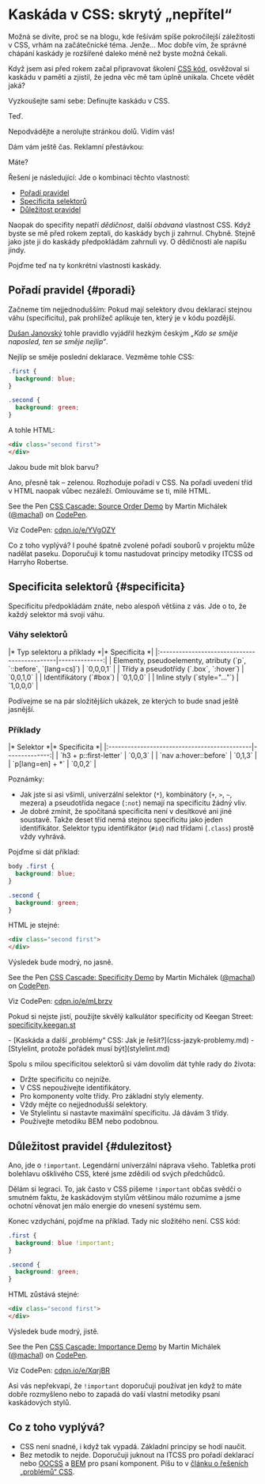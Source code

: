 # Kaskáda v CSS: skrytý „nepřítel“

Možná se divíte, proč se na blogu, kde řešívám spíše pokročilejší záležitosti v CSS, vrhám na začátečnické téma. Jenže… Moc dobře vím, že správné chápání kaskády je rozšířené daleko méně než byste možná čekali.

Když jsem asi před rokem začal připravovat školení [CSS kód](https://www.vzhurudolu.cz/kurzy/css-kod), osvěžoval si kaskádu v paměti a zjistil, že jedna věc mě tam úplně unikala. Chcete vědět jaká?

Vyzkoušejte sami sebe: Definujte kaskádu v CSS.

Teď.

Nepodvádějte a nerolujte stránkou dolů. Vidím vás!

Dám vám ještě čas. Reklamní přestávkou:

<!-- AdSnippet -->

Máte?

Řešení je následující: Jde o kombinaci těchto vlastností:

- [Pořadí pravidel](#poradi)
- [Specificita selektorů](#specificita)
- [Důležitost pravidel](#dulezitost)

Naopak do specifity nepatří *dědičnost*, další *obávaná* vlastnost CSS. Když byste se mě před rokem zeptali, do kaskády bych ji zahrnul. Chybně. Stejně jako jste ji do kaskády předpokládám zahrnuli vy. O dědičnosti ale napíšu jindy.

Pojďme teď na ty konkrétní vlastnosti kaskády.

## Pořadí pravidel {#poradi}

Začneme tím nejjednodušším: Pokud mají selektory dvou deklarací stejnou váhu (specificitu), pak prohlížeč aplikuje ten, který je v kódu pozdější.

[Dušan Janovský](https://www.jakpsatweb.cz/css/css-kaskadovani.html) tohle pravidlo vyjádřil hezkým českým *„Kdo se směje naposled, ten se směje nejlíp“*.

Nejlíp se směje poslední deklarace. Vezměme tohle CSS:

```css
.first {
  background: blue;
}

.second {
  background: green;
}
```

A tohle HTML:

```html
<div class="second first">
</div>
```

Jakou bude mít blok barvu?

Ano, přesně tak – zelenou. Rozhoduje pořadí v CSS. Na pořadí uvedení tříd v HTML naopak vůbec nezáleží. Omlouváme se ti, milé HTML.

<p data-height="300" data-theme-id="502" data-slug-hash="YVgOZY" data-default-tab="css,result" data-user="machal" data-pen-title="CSS Cascade: Source Order Demo" class="codepen">See the Pen <a href="https://codepen.io/machal/pen/YVgOZY/">CSS Cascade: Source Order Demo</a> by Martin Michálek (<a href="https://codepen.io/machal">@machal</a>) on <a href="https://codepen.io">CodePen</a>.</p>
<script async src="https://static.codepen.io/assets/embed/ei.js"></script>

Viz CodePen: [cdpn.io/e/YVgOZY](https://codepen.io/machal/pen/YVgOZY)

Co z toho vyplývá? I pouhé špatně zvolené pořadí souborů v projektu může nadělat paseku. Doporučuji k tomu nastudovat principy metodiky ITCSS od Harryho Robertse.

## Specificita selektorů {#specificita}

Specificitu předpokládám znáte, nebo alespoň většina z vás. Jde o to, že každý selektor má svoji váhu.

### Váhy selektorů

<div class="rwd-scrollable"  markdown="1">
|* Typ selektoru a příklady                   *|* Specificita *|
|:---------------------------------------------|--------------:|
| Elementy, pseudoelementy, atributy (`p`, `::before`, `[lang=cs]`)  |     `0,0,0,1` |
| Třídy a pseudotřídy (`.box`, `:hover`)       |     `0,0,1,0` |
| Identifikátory (`#box`)                      |     `0,1,0,0` |
| Inline styly (`style="…"`)                   |     `1,0,0,0` |
</div>

<!-- AdSnippet -->

Podívejme se na pár složitějších ukázek, ze kterých to bude snad ještě jasnější.

### Příklady

<div class="rwd-scrollable"  markdown="1">
|* Selektor                                   *|* Specificita *|
|:---------------------------------------------|--------------:|
| `h3 + p::first-letter`                       |       `0,0,3` |
| `nav a:hover::before`                        |       `0,1,3` |
| `p[lang=en] + *`                             |       `0,0,2` |
</div>

Poznámky:

- Jak jste si asi všimli, univerzální selektor (`*`), kombinátory (`+`, `>`, `~`, mezera) a pseudotřída negace (`:not`) nemají na specificitu žádný vliv.
- Je dobré zmínit, že spočítaná specificita není v desítkové ani jiné soustavě. Takže deset tříd nemá stejnou specificitu jako jeden identifikátor. Selektor typu identifikátor (`#id`) nad třídami (`.class`) prostě vždy vyhrává.

Pojďme si dát příklad:

```css
body .first {
  background: blue;
}

.second {
  background: green;  
}
```

HTML je stejné:

```html
<div class="second first">
</div>
```

Výsledek bude modrý, no jasně.

<p data-height="300" data-theme-id="502" data-slug-hash="mLbrzv" data-default-tab="css,result" data-user="machal" data-pen-title="CSS Cascade: Specificity Demo" class="codepen">See the Pen <a href="https://codepen.io/machal/pen/mLbrzv/">CSS Cascade: Specificity Demo</a> by Martin Michálek (<a href="https://codepen.io/machal">@machal</a>) on <a href="https://codepen.io">CodePen</a>.</p>
<script async src="https://static.codepen.io/assets/embed/ei.js"></script>

Viz CodePen: [cdpn.io/e/mLbrzv](https://codepen.io/machal/pen/mLbrzv)

Pokud si nejste jistí, použijte skvělý kalkulátor specificity od Keegan Street: [specificity.keegan.st](http://specificity.keegan.st/)

<div class="related" markdown="1">
- [Kaskáda a další „problémy“ CSS: Jak je řešit?](css-jazyk-problemy.md)
- [Stylelint, protože pořádek musí být](stylelint.md)
</div>

Spolu s milou specificitou selektorů si vám dovolím dát tyhle rady do života:

- Držte specificitu co nejníže.
- V CSS nepoužívejte identifikátory.
- Pro komponenty volte třídy. Pro základní styly elementy. 
- Vždy mějte co nejjednodušší selektory.
- Ve Stylelintu si nastavte maximální specificitu. Já dávám 3 třídy.
- Používejte metodiku BEM nebo podobnou.

## Důležitost pravidel {#dulezitost}

Ano, jde o `!important`. Legendární univerzální náprava všeho. Tabletka proti bolehlavu ošklivého CSS, které jsme zdědili od svých předchůdců.

Dělám si legraci. To, jak často v CSS píšeme `!important` občas svědčí o smutném faktu, že kaskádovým stylům většinou málo rozumíme a jsme ochotní věnovat jen málo energie do vnesení systému sem.

Konec vzdychání, pojďme na příklad. Tady nic složitého není. CSS kód:

```css
.first {
  background: blue !important;
}

.second {
  background: green;  
}
```

HTML zůstává stejné:

```html
<div class="second first">
</div>
```

Výsledek bude modrý, jistě.

<p data-height="300" data-theme-id="502" data-slug-hash="XqrjBR" data-default-tab="css,result" data-user="machal" data-pen-title="CSS Cascade: Importance Demo" class="codepen">See the Pen <a href="https://codepen.io/machal/pen/XqrjBR/">CSS Cascade: Importance Demo</a> by Martin Michálek (<a href="https://codepen.io/machal">@machal</a>) on <a href="https://codepen.io">CodePen</a>.</p>
<script async src="https://static.codepen.io/assets/embed/ei.js"></script>

Viz CodePen: [cdpn.io/e/XqrjBR](https://codepen.io/machal/pen/XqrjBR)

Asi vás nepřekvapí, že `!important` doporučuji používat jen když to máte dobře rozmyšleno nebo to zapadá do vaší vlastní metodiky psaní kaskádových stylů.

## Co z toho vyplývá?

- CSS není snadné, i když tak vypadá. Základní principy se hodí naučit.
- Bez metodik to nejde. Doporučuji juknout na ITCSS pro pořadí deklarací nebo [OOCSS](oocss.md) a [BEM](bem.md) pro psaní komponent. Píšu to v  [článku o řešeních „problémů“ CSS](css-jazyk-problemy.md).

<!-- AdSnippet -->
